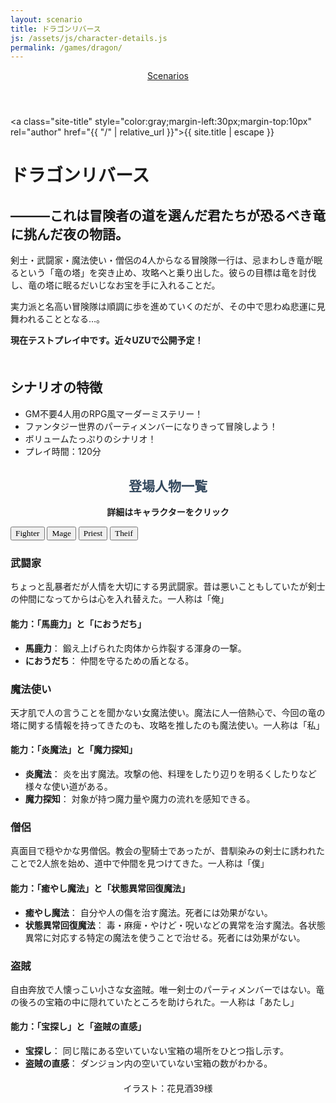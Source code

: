 ```yaml
---
layout: scenario
title: ドラゴンリバース
js: /assets/js/character-details.js
permalink: /games/dragon/
---
```

<head>
  <link href="https://fonts.googleapis.com/css2?family=Corsiva&display=swap" rel="stylesheet">
<link href="https://fonts.googleapis.com/css2?family=Zen+Antique&display=swap" rel="stylesheet">
</head>
<body class="dragon-body">
<header class="scenarios-header">
  <nav class="scenarios-nav">
    <a href="/games/" class="scenarios-link scenarios-button dragon-link dragon-button">Scenarios</a>
  </nav>
</header>

<a class="site-title" style="color:gray;margin-left:30px;margin-top:10px" rel="author" href="{{ "/" |
relative_url }}">{{ site.title | escape }}</a>

<div class="dragon-page">
  <h1 class="dragon-title">ドラゴンリバース</h1>
  <div class="dragon-intro">
    <p></p>
    <h2>―――これは冒険者の道を選んだ君たちが恐るべき竜に挑んだ夜の物語。</h2>
    <p>剣士・武闘家・魔法使い・僧侶の4人からなる冒険隊一行は、忌まわしき竜が眠るという「竜の塔」を突き止め、攻略へと乗り出した。彼らの目標は竜を討伐し、竜の塔に眠るだいじなお宝を手に入れることだ。</p>
    <p>実力派と名高い冒険隊は順調に歩を進めていくのだが、その中で思わぬ悲運に見舞われることとなる…。</p>
    <p><strong>現在テストプレイ中です。近々UZUで公開予定！</strong></p>
  </div>

  <div class="dragon-details" style="margin-top:50px;">
    <h2>シナリオの特徴</h2>
    <ul>
      <li>GM不要4人用のRPG風マーダーミステリー！</li>
      <li>ファンタジー世界のパーティメンバーになりきって冒険しよう！</li>
      <li>ボリュームたっぷりのシナリオ！</li>
      <li>プレイ時間：120分</li>
    </ul>
  </div>

  <div class="dragon-characters">
    <h2 style="color:#34495e; margin-top:30px;text-align:center; font-family: 'Zen Antique', serif;">登場人物一覧</h2>
    <p style="text-align:center;"><strong>詳細はキャラクターをクリック</strong></p>
    <div class="characters-container">
      <button class="animated-button char-button button-fighter" style="font-family: 'Corsiva', cursive;" data-target="#fighter-details"><span>Fighter</span></button>
      <button class="animated-button char-button button-mage" style="font-family: 'Corsiva', cursive;" data-target="#mage-details"><span>Mage</span></button>
      <button class="animated-button char-button button-priest" style="font-family: 'Corsiva', cursive;" data-target="#priest-details"><span>Priest</span></button>
      <button class="animated-button char-button button-theif" style="font-family: 'Corsiva', cursive;" data-target="#theif-details"><span>Theif</span></button>
    </div>
    <div id="fighter-details" class="character-details fighter-details">
      <h3>武闘家</h3>
      <p>ちょっと乱暴者だが人情を大切にする男武闘家。昔は悪いこともしていたが剣士の仲間になってからは心を入れ替えた。一人称は「俺」</p>
      <h4>能力：「馬鹿力」と「におうだち」</h4>
      <ul>
      <li><strong>馬鹿力</strong>： 鍛え上げられた肉体から炸裂する渾身の一撃。</li>
      <li><strong>におうだち</strong>： 仲間を守るための盾となる。</li>
      </ul>
    </div>
    <div id="mage-details" class="character-details mage-details">
      <h3>魔法使い</h3>
      <p>天才肌で人の言うことを聞かない女魔法使い。魔法に人一倍熱心で、今回の竜の塔に関する情報を持ってきたのも、攻略を推したのも魔法使い。一人称は「私」</p>
      <h4>能力：「炎魔法」と「魔力探知」</h4>
      <ul>
      <li><strong>炎魔法</strong>： 炎を出す魔法。攻撃の他、料理をしたり辺りを明るくしたりなど様々な使い道がある。</li>
      <li><strong>魔力探知</strong>： 対象が持つ魔力量や魔力の流れを感知できる。</li>
      </ul>
    </div>
    <div id="priest-details" class="character-details priest-details">
      <h3>僧侶</h3>
      <p>真面目で穏やかな男僧侶。教会の聖騎士であったが、昔馴染みの剣士に誘われたことで2人旅を始め、道中で仲間を見つけてきた。一人称は「僕」</p>
      <h4>能力：「癒やし魔法」と「状態異常回復魔法」</h4>
      <ul>
      <li><strong>癒やし魔法</strong>： 自分や人の傷を治す魔法。死者には効果がない。</li>
      <li><strong>状態異常回復魔法</strong>： 毒・麻痺・やけど・呪いなどの異常を治す魔法。各状態異常に対応する特定の魔法を使うことで治せる。死者には効果がない。</li>
      </ul>
    </div>
    <div id="theif-details" class="character-details theif-details">
      <h3>盗賊</h3>
      <p>自由奔放で人懐っこい小さな女盗賊。唯一剣士のパーティメンバーではない。竜の後ろの宝箱の中に隠れていたところを助けられた。一人称は「あたし」</p>
      <h4>能力：「宝探し」と「盗賊の直感」</h4>
      <ul>
      <li><strong>宝探し</strong>： 同じ階にある空いていない宝箱の場所をひとつ指し示す。</li>
      <li><strong>盗賊の直感</strong>： ダンジョン内の空いていない宝箱の数がわかる。</li>
      </ul>
    </div>
    <p style="text-align:center;margin-top:20px;">イラスト：花見酒39様</p>
  </div>
</div>
<script src="/assets/js/character-details.js"></script>
